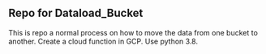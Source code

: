 ## Repo for Dataload_Bucket
This is repo a normal process on how to move the data from one bucket to another.
Create a cloud function in GCP. 
Use python 3.8.

